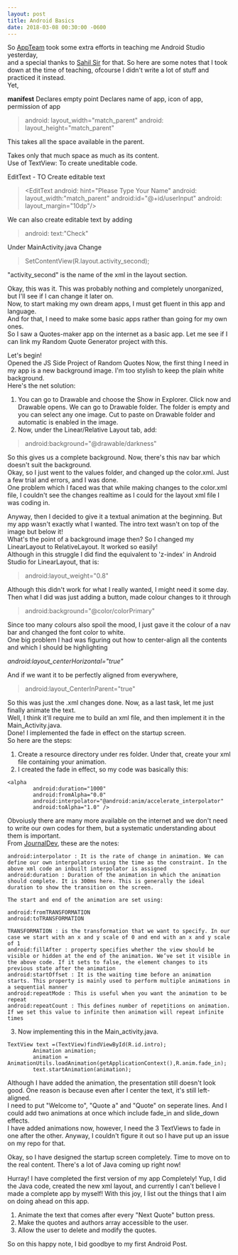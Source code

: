 ```yaml
---
layout: post
title: Android Basics
date: 2018-03-08 00:30:00 -0600
---
```


So [AppTeam](https://github.com/appteam-nith) took some extra efforts in teaching me Android Studio yesterday,  
and a special thanks to [Sahil Sir](https://github.com/RamolaWeb) for that.
So here are some notes that I took down at the time of teaching, ofcourse I didn't write a lot of stuff and practiced it instead.  
Yet,

**manifest**
Declares empty point
Declares name of app, icon of app, permission of app  

>android: layout_width="match_parent"
android: layout_height="match_parent"  

This takes all the space available in the parent.

><TextView
android: layout_width="wrap_content"
android: layout_height="wrap_content"/>

Takes only that much space as much as its content.  
Use of TextView: To create uneditable code.  

><TextView
android: id="@+id/firstView"
android: layout_margin="10dp"
android: layout_marginRight="30dp"
android: text="Utkarsh"
andorid:textColor="#FF0000"
android:gravity="center"
android: layout_width="wrap_content"
android: layout_height="wrap_content">

EditText - TO Create editable text
><EditText
android: hint="Please Type Your Name"
android: layout_width:"match_parent"
android:id="@+id/userInput"
android: layout_margin="10dp"/>

We can also create editable text by adding
> android: text:"Check"

Under MainActivity.java
Change
>SetContentView(R.layout.activity_second);

"activity_second" is the name of the xml in the layout section.

Okay, this was it. This was probably nothing and completely unorganized, but I'll see if I can change it later on.  
Now, to start making my own dream apps, I must get fluent in this app and language.  
And for that, I need to make some basic apps rather than going for my own ones.  
So I saw a Quotes-maker app on the internet as a basic app. Let me see if I can link my Random Quote Generator project with this.  

Let's begin!  
Opened the JS Side Project of Random Quotes
Now, the first thing I need in my app is a new background image. I'm too stylish to keep the plain white background.  
Here's the net solution:

1. You can go to Drawable and choose the Show in Explorer. Click now and Drawable opens. We can go to Drawable folder. The folder is empty and you can select any one image. Cut to paste on Drawable folder and automatic is enabled in the image.
2. Now, under the Linear/Relative Layout tab, add:
>android:background="@drawable/darkness"

So this gives us a complete background.
Now, there's this nav bar which doesn't suit the background.  
Okay, so I just went to the values folder, and changed up the color.xml. Just a few trial and errors, and I was done.  
One problem which I faced was that while making changes to the color.xml file, I couldn't see the changes realtime as I could for the layout xml file I was coding in.  

Anyway, then I decided to give it a textual animation at the beginning. But my app wasn't exactly what I wanted. The intro text wasn't on top of the image but below it!  
What's the point of a background image then?
So I changed my LinearLayout to RelativeLayout. It worked so easily!  
Although in this struggle I did find the equivalent to 'z-index' in Android Studio for LinearLayout, that is:
>android:layout_weight="0.8"

Although this didn't work for what I really wanted, I might need it some day.  
Then what I did was just adding a button, made colour changes to it through
> android:background="@color/colorPrimary"

Since too many colours also spoil the mood, I just gave it the colour of a nav bar and changed the font color to white.  
One big problem I had was figuring out how to center-align all the contents and which I should be highlighting  

*android:layout_centerHorizontal="true"*

And if we want it to be perfectly aligned from everywhere,
>android:layout_CenterInParent="true"

So this was just the .xml changes done. Now, as a last task, let me just finally animate the text.  
Well, I think it'll require me to build an xml file, and then implement it in the Main_Activity.java.  
Done! I implemented the fade in effect on the startup screen.  
So here are the steps:  
1. Create a resource directory under res folder. Under that, create your xml file containing your animation.  
2. I created the fade in effect, so my code was basically this:
```
<alpha
        android:duration="1000"
        android:fromAlpha="0.0"
        android:interpolator="@android:anim/accelerate_interpolator"
        android:toAlpha="1.0" />
```
Obvoiusly there are many more available on the internet and we don't need to write our own codes for them, but a systematic understanding about them is important.  
From  [JournalDev](https://www.journaldev.com/9481/android-animation-example), these are the notes:
```
android:interpolator : It is the rate of change in animation. We can define our own interpolators using the time as the constraint. In the above xml code an inbuilt interpolator is assigned
android:duration : Duration of the animation in which the animation should complete. It is 300ms here. This is generally the ideal duration to show the transition on the screen.

The start and end of the animation are set using:

android:fromTRANSFORMATION
android:toTRANSFORMATION

TRANSFORMATION : is the transformation that we want to specify. In our case we start with an x and y scale of 0 and end with an x and y scale of 1
android:fillAfter : property specifies whether the view should be visible or hidden at the end of the animation. We’ve set it visible in the above code. If it sets to false, the element changes to its previous state after the animation
android:startOffset : It is the waiting time before an animation starts. This property is mainly used to perform multiple animations in a sequential manner
android:repeatMode : This is useful when you want the animation to be repeat
android:repeatCount : This defines number of repetitions on animation. If we set this value to infinite then animation will repeat infinite times
```
3. Now implementing this in the Main_activity.java.
```
TextView text =(TextView)findViewById(R.id.intro);
        Animation animation;
        animation = AnimationUtils.loadAnimation(getApplicationContext(),R.anim.fade_in);
        text.startAnimation(animation);
```

Although I have added the animation, the presentation still doesn't look good. One reason is because even after I center the text, it's still left-aligned.  
I need to put "Welcome to", "Quote a" and "Quote" on seperate lines. And I could add two animations at once which include fade_in and slide_down effects.  
I have added animations now, however, I need the 3 TextViews to fade in one after the other. Anyway, I couldn't figure it out so I have put up an issue on my repo for that.  

Okay, so I have designed the startup screen completely. Time to move on to the real content. There's a lot of Java coming up right now!  

Hurray! I have completed the first version of my app Completely!
Yup, I did the Java code, created the new xml layout, and currently I can't believe I made a complete app by myself!
With this joy, I list out the things that I aim on doing ahead on this app.  
1. Animate the text that comes after every "Next Quote" button press.
2. Make the quotes and authors array accessible to the user.
3. Allow the user to delete and modify the quotes.

So on this happy note, I bid goodbye to my first Android Post.
